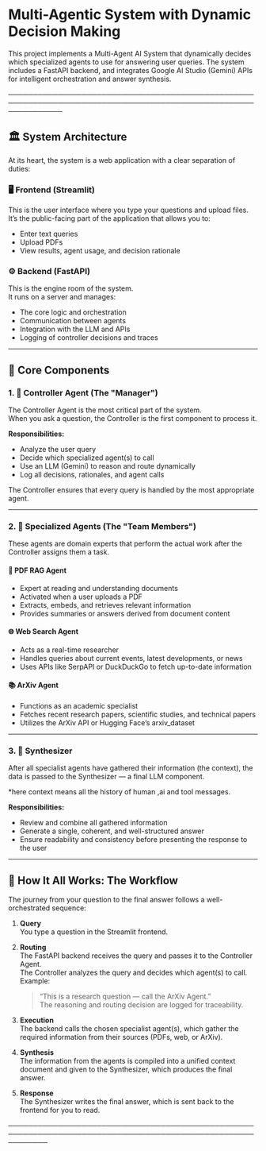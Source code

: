 
# Multi-Agentic System with Dynamic Decision Making

This project implements a Multi-Agent AI System that dynamically decides which specialized agents to use for answering user queries. The system includes a FastAPI backend, and integrates Google AI Studio (Gemini) APIs for intelligent orchestration and answer synthesis.

───────────────────────────────────────────────────────────────────────────────────────────────────────────────
## 🏛️ System Architecture

At its heart, the system is a web application with a clear separation of duties:

### 🖥️ Frontend (Streamlit)
This is the user interface where you type your questions and upload files.  
It’s the public-facing part of the application that allows you to:
- Enter text queries
- Upload PDFs
- View results, agent usage, and decision rationale

### ⚙️ Backend (FastAPI)
This is the engine room of the system.  
It runs on a server and manages:
- The core logic and orchestration
- Communication between agents
- Integration with the LLM and APIs
- Logging of controller decisions and traces

---

## 🧩 Core Components

### 1. 🧠 Controller Agent (The "Manager")
The Controller Agent is the most critical part of the system.  
When you ask a question, the Controller is the first component to process it.

**Responsibilities:**
- Analyze the user query
- Decide which specialized agent(s) to call
- Use an LLM (Gemini) to reason and route dynamically
- Log all decisions, rationales, and agent calls

The Controller ensures that every query is handled by the most appropriate agent.

---

### 2. 🤖 Specialized Agents (The "Team Members")
These agents are domain experts that perform the actual work after the Controller assigns them a task.

#### 🧾 PDF RAG Agent
- Expert at reading and understanding documents
- Activated when a user uploads a PDF
- Extracts, embeds, and retrieves relevant information
- Provides summaries or answers derived from document content

#### 🌐 Web Search Agent
- Acts as a real-time researcher
- Handles queries about current events, latest developments, or news
- Uses APIs like SerpAPI or DuckDuckGo to fetch up-to-date information

#### 📚 ArXiv Agent
- Functions as an academic specialist
- Fetches recent research papers, scientific studies, and technical papers
- Utilizes the ArXiv API or Hugging Face’s arxiv_dataset

---

### 3. 🧩 Synthesizer
After all specialist agents have gathered their information (the context), the data is passed to the Synthesizer — a final LLM component.

*here context means all the history of human ,ai and tool messages.

**Responsibilities:**
- Review and combine all gathered information
- Generate a single, coherent, and well-structured answer
- Ensure readability and consistency before presenting the response to the user

---

## 🔄 How It All Works: The Workflow

The journey from your question to the final answer follows a well-orchestrated sequence:

1. **Query**  
   You type a question in the Streamlit frontend.

2. **Routing**  
   The FastAPI backend receives the query and passes it to the Controller Agent.  
   The Controller analyzes the query and decides which agent(s) to call.  
   Example:  
   > “This is a research question — call the ArXiv Agent.”  
   The reasoning and routing decision are logged for traceability.

3. **Execution**  
   The backend calls the chosen specialist agent(s), which gather the required information from their sources (PDFs, web, or ArXiv).

4. **Synthesis**  
   The information from the agents is compiled into a unified context document and given to the Synthesizer, which produces the final answer.

5. **Response**  
   The Synthesizer writes the final answer, which is sent back to the frontend for you to read.

────────────────────────────────────────────────────────────────────────────────────────────────────────────

